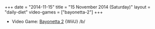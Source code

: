 +++
date = "2014-11-15"
title = "15 November 2014 (Saturday)"
layout = "daily-diet"
video-games = ["bayonetta-2"]
+++


* Video Game: [Bayonetta 2](/video-games/bayonetta-2) {WiiU} /b/